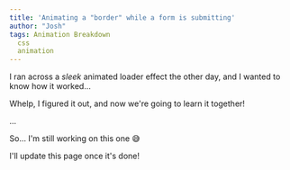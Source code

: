 ```yaml
---
title: 'Animating a "border" while a form is submitting'
author: "Josh"
tags: Animation Breakdown
  css
  animation
---
```


I ran across a _sleek_ animated loader effect the other day, and I wanted to know how it worked...

Whelp, I figured it out, and now we're going to learn it together!

...

So... I'm still working on this one 😅

I'll update this page once it's done!
